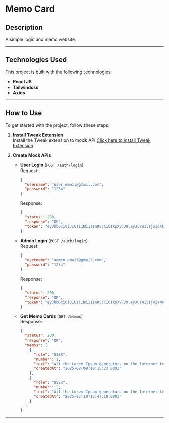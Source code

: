 # Memo Card

## Description
A simple login and memo website.

---

## Technologies Used

This project is built with the following technologies:

- **React JS**
- **Tailwindcss**
- **Axios**

---
## How to Use
To get started with the project, follow these steps:
1. **Install Tweak Extension**  
   Install the Tweak extension to mock API
   [Click here to install Tweak Extension](https://chromewebstore.google.com/detail/tweak-mock-and-modify-htt/feahianecghpnipmhphmfgmpdodhcapi)

2. **Create Mock APIs**  
   - **User Login** (`POST /auth/login`)  
     Request:  
     ```json
     {
       "username": "user.email@gmail.com",
       "password": "1234"
     }
     ```  
     Response:  
     ```json
     {
       "status": 200,
       "response": "OK",
       "token": "eyJhbGciOiJIUzI1NiIsInR5cCI6IkpXVCJ9.eyJuYW1lIjoidXNlcjEiLCJlbWFpbCI6InVzZXIuZW1haWxAZ21haWwuY29tIiwicm9sZSI6IlVTRVIifQ.IgQln56kjBGc66IAjRMjeJtscM2u--Uz5Ul01r1f874",
     }
     ```

   - **Admin Login** (`POST /auth/login`)  
     Request:  
     ```json
     {
       "username": "admin.email@gmail.com",
       "password": "1234"
     }
     ```  
     Response:  
     ```json
     {
       "status": 200,
       "response": "OK",
       "token": "eyJhbGciOiJIUzI1NiIsInR5cCI6IkpXVCJ9.eyJuYW1lIjoiYWRtaW4xIiwiZW1haWwiOiJhZG1pbi5lbWFpbEBnbWFpbC5jb20iLCJyb2xlIjoiQURNSU4ifQ.91VaQcMDdRWOj849ddLZO7pR_qjl_DpHdaaYCYfakkg"
     }
     ```

   - **Get Memo Cards** (`GET /memos`)  
     Response:  
     ```json
     {
       "status": 200,
       "response": "OK",
       "memos": [
         {
           "role": "USER",
           "number": 1,
           "text": "All the Lorem Ipsum generators on the Internet tend to repeat predefined chunks as necessary, making this the first true generator on the Internet. It uses a dictionary of over 200 Latin words, combined with a handful of model sentence structures, to generate Lorem Ipsum which looks reasonable.",
           "createdAt": "2025-02-09T10:15:23.000Z"
         },
         {
           "role": "USER",
           "number": 2,
           "text": "All the Lorem Ipsum generators on the Internet tend to repeat predefined chunks as necessary, making this the first true generator on the Internet. It uses a dictionary of over 200 Latin words, combined with a handful of model sentence structures, to generate Lorem Ipsum which looks reasonable.",
           "createdAt": "2025-02-10T12:47:10.000Z"
         }
       ]
     }
     ```

---
